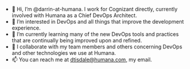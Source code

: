 - 👋 Hi, I’m @darrin-at-humana. I work for Cognizant directly, currently involved with Humana as a Chief DevOps Architect. 
- 👀 I’m interested in DevOps and all things that improve the development experience.
- 🌱 I’m currently learning many of the new DevOps tools and practices that are continually being improved upon and refined.
- 💞️ I collaborate with my team members and others concerning DevOps and other technologies we use at Humana.
- 📫 You can reach me at dtisdale@humana.com, my email.
